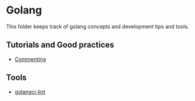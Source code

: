 # Golang

This folder keeps track of golang concepts and development tips and tools.

## Tutorials and Good practices

- [Commenting](Comment.md)

## Tools

- [golangci-lint](golangci-lint/golangci-lint.md)

